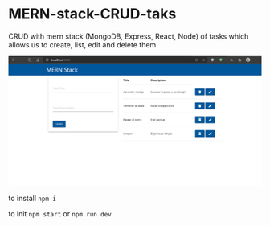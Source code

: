 # MERN-stack-CRUD-taks
CRUD with mern stack (MongoDB, Express, React, Node) of tasks which allows us to create, list, edit and delete them

![](https://github.com/FranciscoSanvicente/MERN-stack-CRUD-taks/blob/main/Captura.PNG)

to install
```npm i ```

to init
```npm start``` or
```npm run dev```
